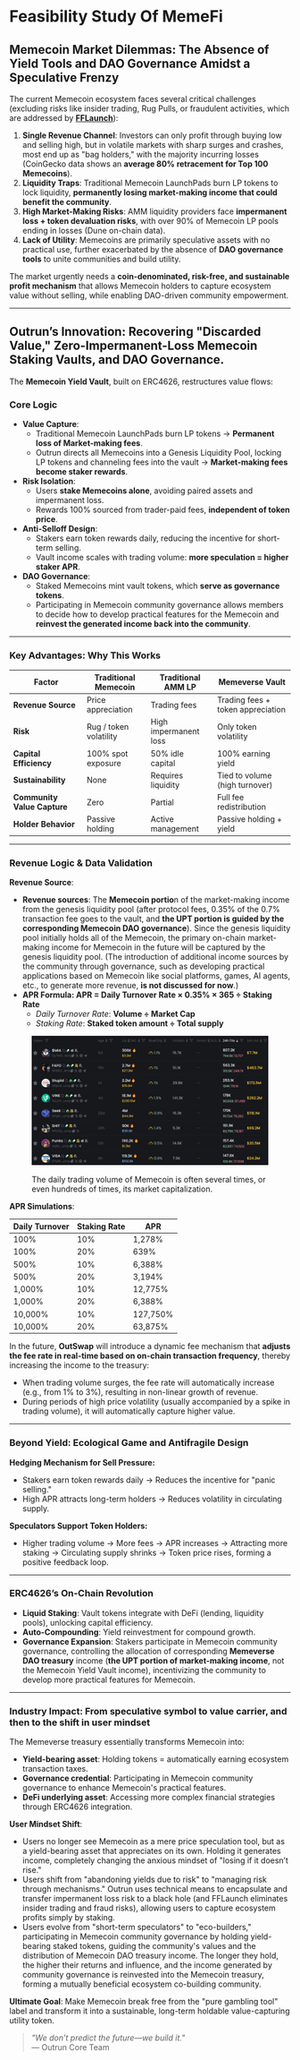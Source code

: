 # Feasibility Study Of MemeFi

## **Memecoin Market Dilemmas:** The Absence of Yield Tools and DAO Governance Amidst a Speculative Frenzy

The current Memecoin ecosystem faces several critical challenges (excluding risks like insider trading, Rug Pulls, or fraudulent activities, which are addressed by [**FFLaunch**](../../fflaunch/)):

1. **Single Revenue Channel**: Investors can only profit through buying low and selling high, but in volatile markets with sharp surges and crashes, most end up as "bag holders," with the majority incurring losses (CoinGecko data shows an **average 80% retracement for Top 100 Memecoins**).
2. **Liquidity Traps**: Traditional Memecoin LaunchPads burn LP tokens to lock liquidity, **permanently losing market-making income that could benefit the community**.
3. **High Market-Making Risks**: AMM liquidity providers face **impermanent loss + token devaluation risks**, with over 90% of Memecoin LP pools ending in losses (Dune on-chain data).
4. **Lack of Utility**: Memecoins are primarily speculative assets with no practical use, further exacerbated by the absence of **DAO governance tools** to unite communities and build utility.

The market urgently needs a **coin-denominated, risk-free, and sustainable profit mechanism** that allows Memecoin holders to capture ecosystem value without selling, while enabling DAO-driven community empowerment.

***

## **Outrun’s Innovation:** Recovering "Discarded Value," Zero-Impermanent-Loss Memecoin Staking Vaults, and DAO Governance.

The **Memecoin Yield Vault**, built on ERC4626, restructures value flows:

### **Core Logic**

* **Value Capture**:
  * Traditional Memecoin LaunchPads burn LP tokens → **Permanent loss of Market-making fees**.
  * Outrun directs all Memecoins into a Genesis Liquidity Pool, locking LP tokens and channeling fees into the vault → **Market-making fees become staker rewards**.
* **Risk Isolation**:
  * Users **stake Memecoins alone**, avoiding paired assets and impermanent loss.
  * Rewards 100% sourced from trader-paid fees, **independent of token price**.
* **Anti-Selloff Design**:
  * Stakers earn token rewards daily, reducing the incentive for short-term selling.
  * Vault income scales with trading volume: **more speculation = higher staker APR**.
* **DAO Governance**:
  * Staked Memecoins mint vault tokens, which **serve as governance tokens**.
  * Participating in Memecoin community governance allows members to decide how to develop practical features for the Memecoin and **reinvest the generated income back into the community**.

***

### **Key Advantages: Why This Works**

| **Factor**                  | **Traditional Memecoin** | **Traditional AMM LP** | **Memeverse Vault**               |
| --------------------------- | ------------------------ | ---------------------- | --------------------------------- |
| **Revenue Source**          | Price appreciation       | Trading fees           | Trading fees + token appreciation |
| **Risk**                    | Rug / token volatility   | High impermanent loss  | Only token volatility             |
| **Capital Efficiency**      | 100% spot exposure       | 50% idle capital       | 100% earning yield                |
| **Sustainability**          | None                     | Requires liquidity     | Tied to volume (high turnover)    |
| **Community Value Capture** | Zero                     | Partial                | Full fee redistribution           |
| **Holder Behavior**         | Passive holding          | Active management      | Passive holding + yield           |

***

### **Revenue Logic & Data Validation**

**Revenue Source**:

* **Revenue sources**: The **Memecoin portio**n of the market-making income from the genesis liquidity pool (after protocol fees, 0.35% of the 0.7% transaction fee goes to the vault, and **the UPT portion is guided by the corresponding Memecoin DAO governance**). Since the genesis liquidity pool initially holds all of the Memecoin, the primary on-chain market-making income for Memecoin in the future will be captured by the genesis liquidity pool. (The introduction of additional income sources by the community through governance, such as developing practical applications based on Memecoin like social platforms, games, AI agents, etc., to generate more revenue, **is not discussed for now**.)
* **APR Formula: APR = Daily Turnover Rate × 0.35% × 365 ÷ Staking Rate**
  * _Daily Turnover Rate_: **Volume ÷ Market Cap**
  * _Staking Rate_: **Staked token amount ÷ Total supply**

<figure><img src="../../.gitbook/assets/gmgn.png" alt=""><figcaption><p>The daily trading volume of Memecoin is often several times, or even hundreds of times, its market capitalization.</p></figcaption></figure>

**APR Simulations**:

| **Daily Turnover** | **Staking Rate** | **APR**  |
| ------------------ | ---------------- | -------- |
| 100%               | 10%              | 1,278%   |
| 100%               | 20%              | 639%     |
| 500%               | 10%              | 6,388%   |
| 500%               | 20%              | 3,194%   |
| 1,000%             | 10%              | 12,775%  |
| 1,000%             | 20%              | 6,388%   |
| 10,000%            | 10%              | 127,750% |
| 10,000%            | 20%              | 63,875%  |

In the future, **OutSwap** will introduce a dynamic fee mechanism that **adjusts the fee rate in real-time based on on-chain transaction frequency**, thereby increasing the income to the treasury:

* When trading volume surges, the fee rate will automatically increase (e.g., from 1% to 3%), resulting in non-linear growth of revenue.
* During periods of high price volatility (usually accompanied by a spike in trading volume), it will automatically capture higher value.

***

### **Beyond Yield:** Ecological Game and Antifragile Design

**Hedging Mechanism for Sell Pressure:**

* Stakers earn token rewards daily → Reduces the incentive for "panic selling."
* High APR attracts long-term holders → Reduces volatility in circulating supply.

**Speculators Support Token Holders:**

* Higher trading volume → More fees → APR increases → Attracting more staking → Circulating supply shrinks → Token price rises, forming a positive feedback loop.

***

### **ERC4626’s On-Chain Revolution**

* **Liquid Staking**: Vault tokens integrate with DeFi (lending, liquidity pools), unlocking capital efficiency.
* **Auto-Compounding**: Yield reinvestment for compound growth.
* **Governance Expansion**: Stakers participate in Memecoin community governance, controlling the allocation of corresponding **Memeverse DAO treasury** income (**the UPT portion of market-making income**, not the Memecoin Yield Vault income), incentivizing the community to develop more practical features for Memecoin.

***

### **Industry Impact:** From speculative symbol to value carrier, and then to the shift in user mindset

The Memeverse treasury essentially transforms Memecoin into:

* **Yield-bearing asset**: Holding tokens = automatically earning ecosystem transaction taxes.
* **Governance credential**: Participating in Memecoin community governance to enhance Memecoin's practical features.
* **DeFi underlying asset**: Accessing more complex financial strategies through ERC4626 integration.

**User Mindset Shift**:

* Users no longer see Memecoin as a mere price speculation tool, but as a yield-bearing asset that appreciates on its own. Holding it generates income, completely changing the anxious mindset of "losing if it doesn’t rise."
* Users shift from "abandoning yields due to risk" to "managing risk through mechanisms." Outrun uses technical means to encapsulate and transfer impermanent loss risk to a black hole (and FFLaunch eliminates insider trading and fraud risks), allowing users to capture ecosystem profits simply by staking.
* Users evolve from "short-term speculators" to "eco-builders," participating in Memecoin community governance by holding yield-bearing staked tokens, guiding the community's values and the distribution of Memecoin DAO treasury income. The longer they hold, the higher their returns and influence, and the income generated by community governance is reinvested into the Memecoin treasury, forming a mutually beneficial ecosystem co-building community.

**Ultimate Goal**: Make Memecoin break free from the "pure gambling tool" label and transform it into a sustainable, long-term holdable value-capturing utility token.

> _"We don’t predict the future—we build it."_\
> — Outrun Core Team

